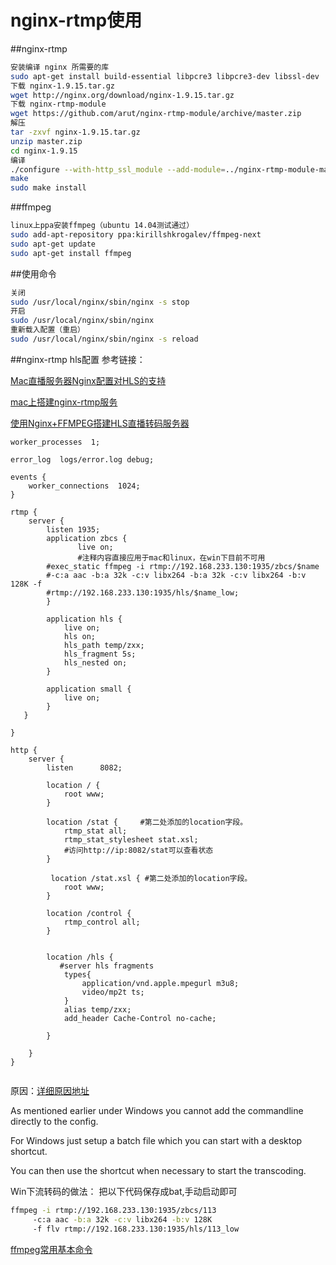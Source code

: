 # nginx-rtmp使用
##nginx-rtmp
```bash
安装编译 nginx 所需要的库
sudo apt-get install build-essential libpcre3 libpcre3-dev libssl-dev
下载 nginx-1.9.15.tar.gz
wget http://nginx.org/download/nginx-1.9.15.tar.gz
下载 nginx-rtmp-module
wget https://github.com/arut/nginx-rtmp-module/archive/master.zip
解压
tar -zxvf nginx-1.9.15.tar.gz
unzip master.zip
cd nginx-1.9.15
编译
./configure --with-http_ssl_module --add-module=../nginx-rtmp-module-master
make
sudo make install
```
##ffmpeg
```bash
linux上ppa安装ffmpeg（ubuntu 14.04测试通过）
sudo add-apt-repository ppa:kirillshkrogalev/ffmpeg-next
sudo apt-get update
sudo apt-get install ffmpeg
```
##使用命令
```bash
关闭
sudo /usr/local/nginx/sbin/nginx -s stop  
开启
sudo /usr/local/nginx/sbin/nginx
重新载入配置（重启）
sudo /usr/local/nginx/sbin/nginx -s reload
```
##nginx-rtmp hls配置
参考链接：

[Mac直播服务器Nginx配置对HLS的支持](http://www.cnblogs.com/jys509/p/5653720.html)

[mac上搭建nginx-rtmp服务](http://www.cnblogs.com/jys509/p/5649066.html)

[使用Nginx+FFMPEG搭建HLS直播转码服务器 ](http://blog.csdn.net/wutong_login/article/details/42292787)

```
worker_processes  1;

error_log  logs/error.log debug;

events {
    worker_connections  1024;
}

rtmp {
    server {
        listen 1935;
		application zbcs {
               live on;
               #注释内容直接应用于mac和linux，在win下目前不可用
		#exec_static ffmpeg -i rtmp://192.168.233.130:1935/zbcs/$name 
		#-c:a aac -b:a 32k -c:v libx264 -b:a 32k -c:v libx264 -b:v 128K -f
		#rtmp://192.168.233.130:1935/hls/$name_low;
		}
				
        application hls {
            live on;
		    hls on;  
		    hls_path temp/zxx;  
		    hls_fragment 5s;
			hls_nested on;
        }
       	
		application small {
            live on;
		}
   }

}

http {
    server {
        listen      8082;
		
        location / {
            root www;
        }
		
		location /stat {     #第二处添加的location字段。
            rtmp_stat all;
			rtmp_stat_stylesheet stat.xsl;
			#访问http://ip:8082/stat可以查看状态
		}

         location /stat.xsl { #第二处添加的location字段。
			root www;
		}
		
		location /control {    
            rtmp_control all;    
        }    
  
				
		location /hls {  
           #server hls fragments  
			types{  
				application/vnd.apple.mpegurl m3u8;  
				video/mp2t ts;  
			}  
			alias temp/zxx;
			add_header Cache-Control no-cache;
			
        }  

    }
}


```
原因：[详细原因地址](https://helping-squad.com/transcoding-your-video-with-nginx/)

As mentioned earlier under Windows you cannot add the commandline directly to the config. 

For Windows just setup a batch file which you can start with a desktop shortcut.

 You can then use the shortcut when necessary to start the transcoding.
 
 Win下流转码的做法：
 把以下代码保存成bat,手动启动即可
 ```bash
 ffmpeg -i rtmp://192.168.233.130:1935/zbcs/113  
      -c:a aac -b:a 32k -c:v libx264 -b:v 128K
      -f flv rtmp://192.168.233.130:1935/hls/113_low 

 ```
 
 [ffmpeg常用基本命令](http://www.cnblogs.com/wainiwann/p/4128154.html)
 







